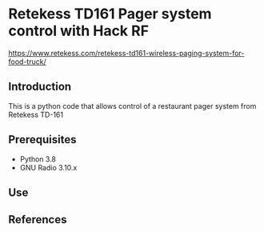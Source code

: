# Retekess TD161 Pager system control with Hack RF
https://www.retekess.com/retekess-td161-wireless-paging-system-for-food-truck/

## Introduction

This is a python code that allows control of a restaurant pager system from Retekess TD-161

## Prerequisites
 - Python 3.8
 - GNU Radio 3.10.x

## Use


## References
